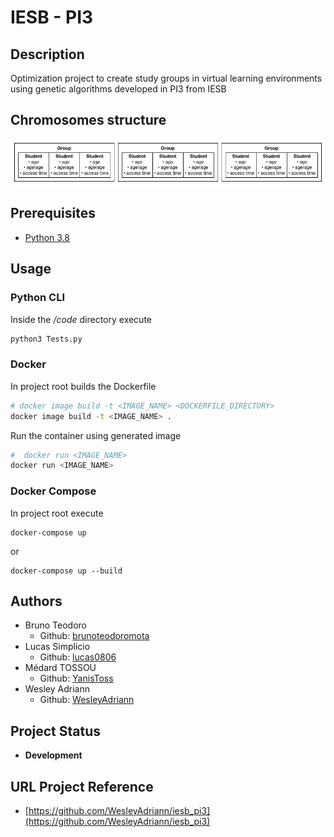 IESB - PI3
===

## Description
Optimization project to create study groups in virtual learning environments using genetic algorithms developed in PI3 from IESB

## Chromosomes structure
![](./assets/chromosome.png)

## Prerequisites

- [Python 3.8](https://www.python.org/)

## Usage
### Python CLI
Inside the */code* directory execute
```bash
python3 Tests.py
```

### Docker
In project root builds the Dockerfile
```bash
# docker image build -t <IMAGE_NAME> <DOCKERFILE_DIRECTORY>
docker image build -t <IMAGE_NAME> .
```
Run the container using generated image
```bash
#  docker run <IMAGE_NAME>
docker run <IMAGE_NAME>
```

### Docker Compose
In project root execute
```
docker-compose up
```
or
```
docker-compose up --build
```

## Authors
- Bruno Teodoro
  - Github: [brunoteodoromota](https://github.com/brunoteodoromota)
- Lucas Simplicio
  - Github: [lucas0806](https://github.com/lucas0806)
- Médard TOSSOU
  - Github: [YanisToss](https://github.com/YanisToss)
- Wesley Adriann
  - Github: [WesleyAdriann](https://github.com/WesleyAdriann)

## Project Status

- **Development**

## URL Project Reference

- [https://github.com/WesleyAdriann/iesb_pi3](https://github.com/WesleyAdriann/iesb_pi3)
